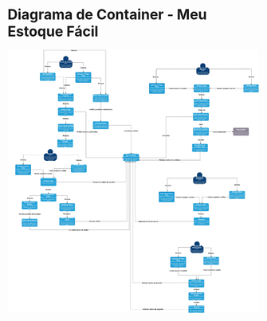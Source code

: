 # Diagrama de Container - Meu Estoque Fácil

![Container Gerente de Estoque](https://github.com/alexandreggoncalves/appControleEstoque/blob/main/docs/modelo-c4/imagens/diagrama_de_container.png)
